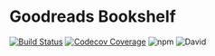 # Goodreads Bookshelf

[![Build Status](https://travis-ci.com/brombaut/goodreads-bookshelf.svg?branch=main)](https://travis-ci.com/brombaut/goodreads-bookshelf)
[![Codecov Coverage](https://img.shields.io/codecov/c/github/brombaut/goodreads-bookshelf/coverage.svg?style=flat-square)](https://codecov.io/gh/brombaut/goodreads-bookshelf/)
![npm](https://img.shields.io/npm/v/goodreads-bookshelf?color=blue)
![David](https://img.shields.io/david/brombaut/goodreads-bookshelf)
